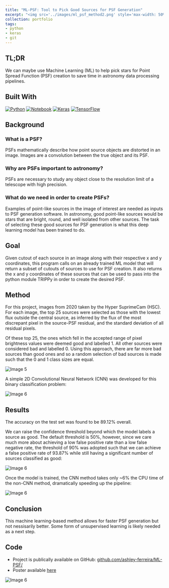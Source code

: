 ```yaml
---
title: "ML-PSF: Tool to Pick Good Sources for PSF Generation"
excerpt: "<img src='../images/ml_psf_method2.png' style='max-width: 50%; display: inline-block;'>"
collection: portfolio
tags:
- python
- keras
- git
---
```


## TL;DR

We can maybe use Machine Learning (ML) to help pick stars for Point Spread Function (PSF) creation to save time in astronomy data processing pipelines. 

## Built With

[![Python][python]][python-url]
[![Notebook][notebook]][notebook-url] 
[![Keras][keras]][keras-url]
[![TensorFlow][tensorflow]][tensorflow-url]

[python]: https://img.shields.io/badge/Python-3776AB?style=for-the-badge&logo=python&logoColor=white
[python-url]: https://www.python.org/

[notebook]: https://img.shields.io/badge/Made%20with-Jupyter-orange?style=for-the-badge&logo=Jupyter
[notebook-url]: https://jupyter.org/

[keras]: https://img.shields.io/badge/Keras-%23D00000.svg?style=for-the-badge&logo=Keras&logoColor=white
[keras-url]: https://keras.io/

[tensorflow]: https://img.shields.io/badge/TensorFlow-%23FF6F00.svg?style=for-the-badge&logo=TensorFlow&logoColor=white
[tensorflow-url]: https://www.tensorflow.org/


## Background

### What is a PSF?
PSFs mathematically describe how point source objects are distorted in an image. Images are a convolution between the true object and its PSF.

### Why are PSFs important to astronomy?
PSFs are necessary to study any object close to the resolution limit of a telescope with high precision.

### What do we need in order to create PSFs?
Examples of point-like sources in the image of interest are needed as inputs to PSF generation software. In astronomy, good point-like sources would be stars that are
bright, round, and well isolated from other sources. The task of selecting these good sources for PSF generation is
what this deep learning model has been trained to do. 

## Goal
Given cutout of each source in an image along with their respective x and y coordinates, this program calls on an already trained ML model that will return a subset of cutouts of sources to use for PSF creation. It also returns the x and y coordinates of these sources that can be used to pass into the python module TRIPPy in order to create the desired PSF. 

## Method

For this project, images from 2020 taken by the Hyper SuprimeCam (HSC). For each image, the top 25 sources were selected as those with
the lowest flux outside the central source, as inferred by the flux
of the most discrepant pixel in the source-PSF residual, and the
standard deviation of all residual pixels.


Of these top 25, the ones which fell in the accepted range of
pixel brightness values were deemed good and labelled 1. All
other sources were considered bad and labelled 0.
Using this approach, there are far more bad sources than good
ones and so a random selection of bad sources is made such
that the 0 and 1 class sizes are equal.


<img src="../../images/ml_psf_method1.png" alt="Image 5" style="max-width: 90%; display: inline-block;">

A simple 2D Convolutional Neural Network (CNN) was developed for
this binary classification problem:

<img src="../../images/ml_psf_method2.png" alt="Image 6" style="max-width: 90%; display: inline-block;">

## Results

The accuracy on the test set was found to be 89.12% overall. 

We can raise the confidence threshold beyond which the model
labels a source as good. The default threshold is 50%, however, since we care much more about achieving a low false positive rate than a low false negative rate, the threshold of 90% was adopted such that
we can achieve a false positive rate of 93.87% while still having a significant
number of sources classified as good:

<img src="../../images/ml_psf_results1.png" alt="Image 6" style="max-width: 60%; display: inline-block;">

Once the model is trained, the CNN method takes only ~6% the CPU time of the non-CNN method, dramatically speeding up the pipeline:

<img src="../../images/ml_psf_results2.png" alt="Image 6" style="max-width: 90%; display: inline-block;">


## Conclusion 

This machine learning-based method allows for faster PSF generation but not nessisarily better. Some form of unsupervised learning is likely needed as a next step.

## Code

- Project is publically available on GitHub: [github.com/ashley-ferreira/ML-PSF/](https://github.com/ashley-ferreira/ML-PSF/)
- Poster available [here]()

<img src="../../images/ml_psf_poster.jpeg" alt="Image 6" style="max-width: 80%; display: inline-block;">